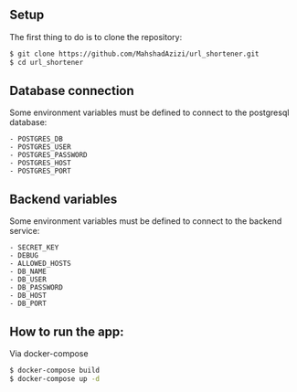 ## Setup

The first thing to do is to clone the repository:

```sh
$ git clone https://github.com/MahshadAzizi/url_shortener.git
$ cd url_shortener
```

## Database connection
Some environment variables must be defined to connect to the postgresql database:

```
- POSTGRES_DB
- POSTGRES_USER
- POSTGRES_PASSWORD
- POSTGRES_HOST
- POSTGRES_PORT
```

## Backend variables
Some environment variables must be defined to connect to the backend service:

```
- SECRET_KEY
- DEBUG
- ALLOWED_HOSTS
- DB_NAME
- DB_USER
- DB_PASSWORD
- DB_HOST
- DB_PORT
```

## How to run the app:
Via docker-compose

```sh
$ docker-compose build
$ docker-compose up -d
```
